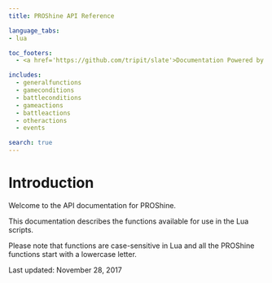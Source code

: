 ```yaml
---
title: PROShine API Reference

language_tabs:
- lua

toc_footers:
  - <a href='https://github.com/tripit/slate'>Documentation Powered by Slate</a>

includes:
  - generalfunctions
  - gameconditions
  - battleconditions
  - gameactions
  - battleactions
  - otheractions
  - events

search: true
---
```


# Introduction

Welcome to the API documentation for PROShine.

This documentation describes the functions available for use in the Lua scripts.

Please note that functions are case-sensitive in Lua and all the PROShine functions start with a lowercase letter.

Last updated: November 28, 2017
